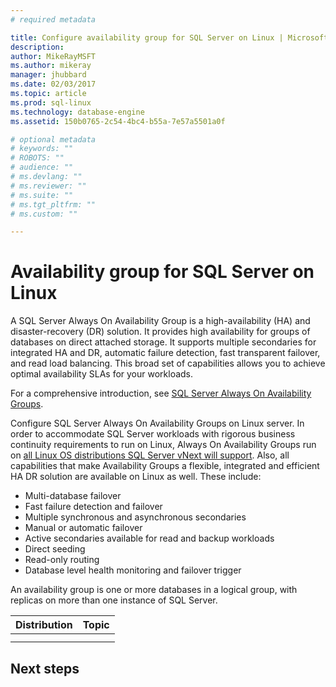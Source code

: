 ```yaml
---
# required metadata

title: Configure availability group for SQL Server on Linux | Microsoft Docs
description: 
author: MikeRayMSFT 
ms.author: mikeray 
manager: jhubbard
ms.date: 02/03/2017
ms.topic: article
ms.prod: sql-linux
ms.technology: database-engine
ms.assetid: 150b0765-2c54-4bc4-b55a-7e57a5501a0f 

# optional metadata
# keywords: ""
# ROBOTS: ""
# audience: ""
# ms.devlang: ""
# ms.reviewer: ""
# ms.suite: ""
# ms.tgt_pltfrm: ""
# ms.custom: ""

---
```


# Availability group for SQL Server on Linux

A SQL Server Always On Availability Group is a high-availability (HA) and disaster-recovery (DR) solution. It provides high availability for groups of databases on direct attached storage. It supports multiple secondaries for integrated HA and DR, automatic failure detection, fast transparent failover, and read load balancing. This broad set of capabilities allows you to achieve optimal availability SLAs for your workloads.

For a comprehensive introduction, see [SQL Server Always On Availability Groups](http://msdn.microsoft.com/library/hh510230.aspx).

Configure SQL Server Always On Availability Groups on Linux server. In order to accommodate SQL Server workloads with rigorous business continuity requirements to run on Linux, Always On Availability Groups run on [all Linux OS distributions SQL Server vNext will support](sql-server-linux-release-notes.md). Also, all capabilities that make Availability Groups a flexible, integrated and efficient HA DR solution are available on Linux as well. These include: 

- Multi-database failover
- Fast failure detection and failover
- Multiple synchronous and asynchronous secondaries
- Manual or automatic failover
- Active secondaries available for read and backup workloads
- Direct seeding
- Read-only routing
- Database level health monitoring and failover trigger

An availability group is one or more databases in a logical group, with replicas on more than one instance of SQL Server. 

|Distribution |Topic 
|----- |-----
| |
| |

## Next steps

